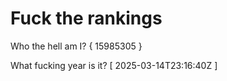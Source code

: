 # Fuck the rankings

Who the hell am I?
{ 15985305 }

What fucking year is it?
[ 2025-03-14T23:16:40Z ]
